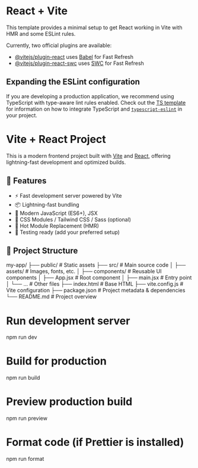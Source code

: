 # React + Vite

This template provides a minimal setup to get React working in Vite with HMR and some ESLint rules.

Currently, two official plugins are available:

- [@vitejs/plugin-react](https://github.com/vitejs/vite-plugin-react/blob/main/packages/plugin-react) uses [Babel](https://babeljs.io/) for Fast Refresh
- [@vitejs/plugin-react-swc](https://github.com/vitejs/vite-plugin-react/blob/main/packages/plugin-react-swc) uses [SWC](https://swc.rs/) for Fast Refresh

## Expanding the ESLint configuration

If you are developing a production application, we recommend using TypeScript with type-aware lint rules enabled. Check out the [TS template](https://github.com/vitejs/vite/tree/main/packages/create-vite/template-react-ts) for information on how to integrate TypeScript and [`typescript-eslint`](https://typescript-eslint.io) in your project.

# Vite + React Project

This is a modern frontend project built with [Vite](https://vitejs.dev/) and [React](https://reactjs.org/), offering lightning-fast development and optimized builds.

## 🚀 Features

- ⚡ Fast development server powered by Vite
- 📦 Lightning-fast bundling
- 💅 Modern JavaScript (ES6+), JSX
- 🎨 CSS Modules / Tailwind CSS / Sass (optional)
- 🔁 Hot Module Replacement (HMR)
- 🧪 Testing ready (add your preferred setup)

## 📁 Project Structure

my-app/
├── public/ # Static assets
├── src/ # Main source code
│ ├── assets/ # Images, fonts, etc.
│ ├── components/ # Reusable UI components
│ ├── App.jsx # Root component
│ ├── main.jsx # Entry point
│ └── ... # Other files
├── index.html # Base HTML
├── vite.config.js # Vite configuration
├── package.json # Project metadata & dependencies
└── README.md # Project overview

# Run development server
npm run dev

# Build for production
npm run build

# Preview production build
npm run preview

# Format code (if Prettier is installed)
npm run format



